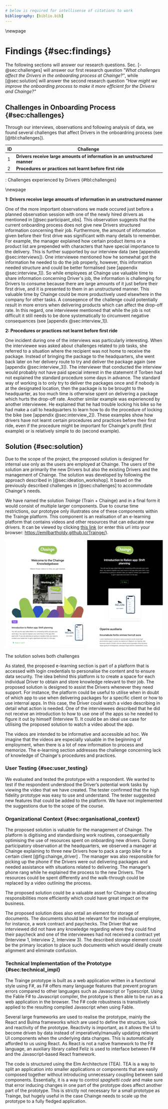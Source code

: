 ```yaml
---
# below is required for intellisense of citations to work
bibliography: [biblio.bib]
---
```


\newpage

# Findings {#sec:findings}

The following sections will answer our research questions. Sec. [-@sec:challenges] will answer our first research question *"What challenges affect the Drivers in the onboarding process at Chainge?"*, while [@sec:solution] will answer the second research question *"How might we improve the onboarding process to make it more efficient for the Drivers and Chainge?"*

## Challenges in Onboarding Process {#sec:challenges}

Through our interviews, observations and following analysis of data, we found several challenges that affect Drivers in the onboardring process (see [@tbl:challenges]).

| ID  | Challenge                                                                  |
| --- | -------------------------------------------------------------------------- |
| 1   | **Drivers receive large amounts of information in an unstructured manner** |
| 2   | **Procedures or practices not learnt before first ride**                   |
: Challenges experienced by Drivers {#tbl:challenges}

\newpage

**1: Drivers receive large amounts of information in an unstructured manner**

One of the more important observations we made occured just before a planned observation session with one of the newly hired drivers as mentioned in [@sec:participant_obs]. This observation suggests that the current onboarding process does not give new Drivers structured information concerning their job. Furthermore, the amount of information given before their first drive was significant with many details to remember. For example, the manager explained how certain product items on a product list are prepended with characters that have special importance to the delivery. This is further supported by our interview data (see [appendix @sec:interviews]). One interviewee mentioned how he somewhat got the information he needed to do the job properly, however, this information needed structure and could be better formalised (see [appendix @sec:interview_1]). So while employees at Chainge use valuable time to share information concerning Driver's job, the information is challenging for Drivers to consume because there are large amounts of it just before their first drive, and it is presented to them in an unstructured manner. This valuable time by Chainge could be more productively used elsewhere in the company for other tasks. A conseqence of the challenge could potentially result in more errors when delivering products which can affect the drop-off rate. In this regard, one interviewee mentioned that while the job is not difficult it still needs to be done systematically to circumvent negative consequences (see [appendix @sec:interview_1]).

**2: Procedures or practices not learnt before first ride**

One incident during one of the interviews was particularly interesting. When the interviewee was asked about challenges related to job tasks, she referred to a situation where the recipient was not home to receive the package. Instead of bringing the package to the headquarters, she went back later on her delivery route to try and deliver the package again (see [appendix @sec:interview_3]). The interviewer that conducted the interview would probably not have paid special interest in the statement if Torben had not explained the standard procedure some days in advance. The standard way of working is to only try to deliver the packages once and if nobody is at the designated location, then the package is to be brought to the headquarter, as too much time is otherwise spent on delivering a package which hurts the drop-off rate. Another similar example was experienced by another interviewee. He explained that he had trouble locking his bike so he had make a call to headquarters to learn how to do the procedure of locking the bike (see [appendix @sec:interview_2]). These examples show how drivers have not learnt certain procedures and practices before their first ride, even if the procedure might be important for Chainge's profit (first example) or is relatively simple to do (second example).

## Solution {#sec:solution}

Due to the scope of the project, the proposed solution is designed for internal use only as the users are employed at Chainge. The users of the solution are primarily the new Drivers but also the existing Drivers and the management of Chainge. The solution was developed by following the approach described in [@sec:ideation_workshop]. It based on the previously described challenges in [@sec:challenges] to accommodate Chainge's needs.

We have named the solution *Trainge* (Train + Chainge) and in a final form it would consist of multiple larger components. Due to course time restrictions, our prototype only illustrates one of these components within the Trainge platform. This component is an realisation of an e-learning platform that contains videos and other resources that can educate new drivers. It can be viewed by clicking [this link](https://emilbartholdy.github.io/Trainge/) (or enter this url into your browser: https://emilbartholdy.github.io/Trainge/).

![Right: Home page of the e-learning part of *Trainge*. Different videos present themselves and are tagged so that Drivers can see the overall theme of the video. In this example the uppermost video is about tools they use as Drivers. Left: The content of a video page. It shows the video itself, along with explanatory text and other resources, if needed.](./figures/solution.png)

The solution solves both challenges

As stated, the proposed e-learning section is part of a platform that is accessed with login credentials to personalise the content and to ensure data security. The idea behind this platform is to create a space for each individual Driver to obtain and store knowledge relevant to their job. The proposed solution is designed to assist the Drivers whenever they need support. For instance, the platform could be useful to utilise when in doubt of which app to use when delivering packages for a specific client or how to use internal apps. In this case, the Driver could watch a video describing in detail what action is needed. One of the interviewees described that he did not receive an introduction to how to use one of the apps so he needed to figure it out by himself (Interview 1). It could be an ideal use case for utilising the proposed solution to watch a video about the app.

The videos are intended to be informative and accessible ad hoc. We imagine that the videos are especially valuable in the beginning of employment, when there is a lot of new information to process and memorize. The e-learning section addresses the challenge concerning lack of knowledge of Chainge's procedures and practices.

### User Testing {#sec:user_testing}
We evaluated and tested the prototype with a respondent. We wanted to test if the respondent understood the Driver’s potential work tasks by viewing the video that we have created. The tester confirmed that the high fidelity prototype was easy to use and understand. The tester suggested new features that could be added to the platform. We have not implemented the suggestions due to the scope of the course.

### Organizational Context {#sec:organisational_context}

The proposed solution is valuable for the management of Chainge. The platform is digitising and standardising work routines, consequentially optimising the use of resources spent on onboarding new drivers. During participatory observation at the headquarters, we observed a manager at Chainge explaining to three new Drivers how to pack a cargo bike for a certain client [@fig:chainge_driver] <!--(insert appendix + image) -->. The manager was also responsible for picking up the phone if the Drivers were out delivering packages and needed assistance with situations related to delivering. The manager’s phone rang while he explained the process to the new Drivers. The resources could be spent differently and the walk-through could be replaced by a video outlining the process.

The proposed solution could be a valuable asset for Chainge in allocating responsibilities more efficiently which could have great impact on the business.

The proposed solution does also entail an element for storage of documents. The documents should be relevant for the individual employee, for instance, a work contract and paychecks. The Driver that we interviewed did not have any knowledge regarding where they could find their paycheck and one of the interviewees had not received a contract yet (Interview 1, Interview 2, Interview 3). The described storage element could be the primary location to place such documents which would ideally create alignment and eliminate confusion.

### Technical Implementation of the Prototype {#sec:technical_impl}
<!-- INSERT REFERENCES -->

The Trainge prototype is built as a web application written in a functional style using F#, as F# offers many language features that prevent program errors compared to other languages such as Javascript or Typescript. Using the Fable F# to Javascript compiler, the prototype is then able to be run as a web application in the browser. The F# code robustness is transitively applied to the resulting compiled Javascript when using Fable.

Several large frameworks are used to realise the prototype, mainly the React and Bulma frameworks which are used to define the structure, look and reactivity of the prototype. Reactivity is important, as it allows the UI to become driven by data instead of imperatively/manually updating relevant UI components when the underlying data changes. This is automatically afforded to us using React. As React is not a native framework to the F# language, an auxiliary library called Feliz is used to interface between F# and the Javascript-based React framework.

The code is structured using the Elm Architecture (TEA). TEA is a way to split an application into smaller applications or components that are easily composed together without introducing unnecessary coupling between said components. Essentially, it is a way to control *spaghetti code* <!-- reference? --> and make sure that error inducing changes in one part of the prototype does affect another part of the prototype. This is strictly not necessary for a small prototype as Trainge, but hugely useful in the case Chainge needs to scale up the prototype to a fully fledged application.